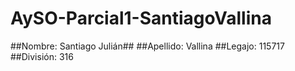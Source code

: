 # AySO-Parcial1-SantiagoVallina

##Nombre: Santiago Julián##
##Apellido: Vallina
##Legajo: 115717
##División: 316
